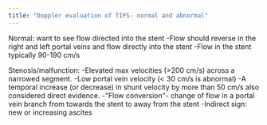 ```yaml
---
title: "Doppler evaluation of TIPS- normal and abnormal"
---
```

Normal: want to see flow directed into the stent
-Flow should reverse in the right and left portal veins and flow directly into the stent
-Flow in the stent typically 90-190 cm/s

Stenosis/malfunction:
-Elevated max velocities (&gt;200 cm/s) across a narrowed segment.
-Low portal vein velocity (&lt; 30 cm/s is abnormal)
-A temporal increase (or decrease) in shunt velocity by more than 50 cm/s also considered direct evidence.
-&quot;Flow conversion&quot;- change of flow in a portal vein branch from towards the stent to away from the stent
-Indirect sign: new or increasing ascites

